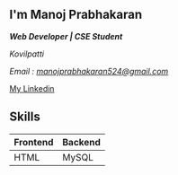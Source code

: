 ## I'm Manoj Prabhakaran
***Web Developer | CSE Student***


*Kovilpatti*


*Email : manojprabhakaran524@gmail.com*

[My Linkedin](https://www.linkedin.com/in/manoj-prabhakaran-p-584539258/)

## Skills

|Frontend|Backend|
|--------|-------|
| HTML   |MySQL  |

